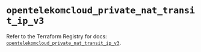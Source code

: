 # `opentelekomcloud_private_nat_transit_ip_v3`

Refer to the Terraform Registry for docs: [`opentelekomcloud_private_nat_transit_ip_v3`](https://registry.terraform.io/providers/opentelekomcloud/opentelekomcloud/1.36.51/docs/resources/private_nat_transit_ip_v3).
